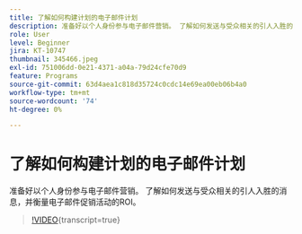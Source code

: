 ```yaml
---
title: 了解如何构建计划的电子邮件计划
description: 准备好以个人身份参与电子邮件营销。 了解如何发送与受众相关的引人入胜的消息，并衡量电子邮件促销活动的ROI。
role: User
level: Beginner
jira: KT-10747
thumbnail: 345466.jpeg
exl-id: 751006dd-0e21-4371-a04a-79d24cfe70d9
feature: Programs
source-git-commit: 63d4aea1c818d35724c0cdc14e69ea00eb06b4a0
workflow-type: tm+mt
source-wordcount: '74'
ht-degree: 0%

---
```


# 了解如何构建计划的电子邮件计划

准备好以个人身份参与电子邮件营销。 了解如何发送与受众相关的引人入胜的消息，并衡量电子邮件促销活动的ROI。

>[!VIDEO](https://video.tv.adobe.com/v/3412017/?quality=12&learn=on&captions=chi_hans){transcript=true}
